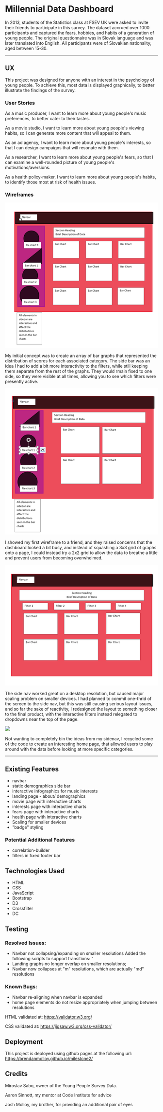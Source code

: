 # Millennial Data Dashboard #

In 2013, students of the Statistics class at FSEV UK were asked to invite their friends to participate in this survey.
The dataset accrued over 1000 participants and captured the fears, hobbies, and habits of a generation of young people.
The original questionnaire was in Slovak language and was later translated into English.
All participants were of Slovakian nationality, aged between 15-30.

---
## UX

This project was designed for anyone with an interest in the psychology of young people.
To achieve this, most data is displayed graphically, to better illustrate the findings of the survey.

### User Stories

As a music producer, I want to learn more about young people's music preferences, to better cater to their tastes.

As a movie studio, I want to learn more about young people's viewing habits, so I can generate more content that will appeal to them.

As an ad agency, I want to learn more about young people's interests, so that I can design campaigns that will resonate with them.

As a researcher, I want to learn more about young people's fears, so that I can examine a well-rounded picture of young people's motivations/aversions.

As a health policy-maker, I want to learn more about young people's habits, to identify those most at risk of health issues.

### Wireframes
![](/images/Wireframe-1.PNG)

 My initial concept was to create an array of bar graphs that represented the 
 distribution of scores for each associated category. The side bar was an idea I
 had to add a bit more interactivity to the filters, while still keeping them 
 separate from the rest of the graphs. They would rmain fixed to one side, so they
 were visible at all times, allowing you to see which filters were presently active.

![](/images/Wireframe-2.PNG)

I showed my first wireframe to a friend, and they raised concerns that the dashboard 
looked a bit busy, and instead of squashing a 3x3 grid of graphs onto a page, I 
could instead try a 2x2 grid to allow the data to breathe a little and prevent users 
from becoming overwhelmed.

![](/images/Wireframe-3.PNG)

The side nav worked great on a desktop resolution, but caused major scaling problem 
on smaller devices. I had planned to commit one-thrid of the screen to the side nav,
but this was still causing serious layout issues, and so far the sake of reactivity,
I redesigned the layout to something closer to the final product, with the interactive 
filters instead relegated to dropdowns near the top of the page.

![
](/images/Wireframe-Landing.PNG)

Not wanting to completely bin the ideas from my sidenav, I recycled some of the 
code to create an interesting home page, that allowed users to play around with 
the data before looking at more specific categories.


---
## Existing Features

* navbar
* static demographics side bar
* interactive infographics for music interests
* landing page - about/ demographics
* movie page with interactive charts
* interests page with interactive charts
* fears page with interactive charts
* health page with interactive charts
* Scaling for smaller devices
* "badge" styling

### Potential Additional Features
* correlation-builder
* filters in fixed footer bar

## Technologies Used
* HTML
* CSS
* JavaScript
* Bootstrap
* D3
* Crossfilter
* DC

## Testing
### Resolved Issues:
* Navbar not collapsing/expanding on smaller resolutions
    Added the following scripts to support transitions:
    "<script src="https://code.jquery.com/jquery-3.2.1.slim.min.js" integrity="sha384-KJ3o2DKtIkvYIK3UENzmM7KCkRr/rE9/Qpg6aAZGJwFDMVNA/GpGFF93hXpG5KkN" crossorigin="anonymous"></script>
    <script src="https://cdnjs.cloudflare.com/ajax/libs/popper.js/1.12.9/umd/popper.min.js" integrity="sha384-ApNbgh9B+Y1QKtv3Rn7W3mgPxhU9K/ScQsAP7hUibX39j7fakFPskvXusvfa0b4Q" crossorigin="anonymous"></script>
    <script src="https://maxcdn.bootstrapcdn.com/bootstrap/4.0.0/js/bootstrap.min.js" integrity="sha384-JZR6Spejh4U02d8jOt6vLEHfe/JQGiRRSQQxSfFWpi1MquVdAyjUar5+76PVCmYl" crossorigin="anonymous"></script>
* Landing graphs no longer overlap on smaller resolutions; 
* Navbar now collapses at "m" resolutions, which are actually "md" resolutions

### Known Bugs:
* Navbar re-aligning when navbar is expanded
* home page elements do not resize appropriately when jumping between resolutions

HTML validated at: https://validator.w3.org/

CSS validated at: https://jigsaw.w3.org/css-validator/

## Deployment
This project is deployed using github pages at the following url:
https://brendanmolloy.github.io/milestone2/

## Credits
Miroslav Sabo, owner of the Young People Survey Data.

Aaron Sinnott, my mentor at Code Institute for advice

Josh Molloy, my brother, for providing an additional pair of eyes
